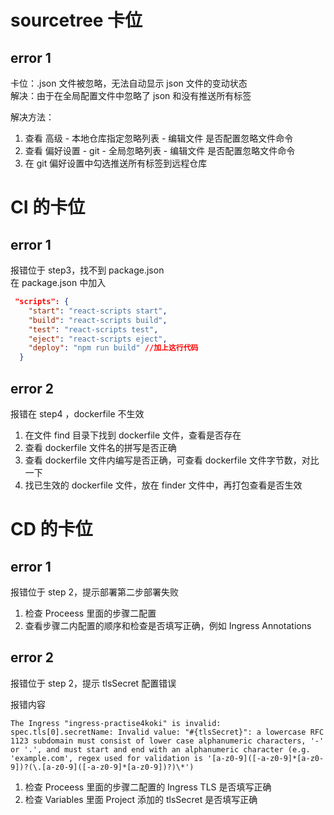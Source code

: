 # sourcetree 卡位

## error 1

卡位：.json 文件被忽略，无法自动显示 json 文件的变动状态        
解决：由于在全局配置文件中忽略了 json 和没有推送所有标签         

解决方法：          

1. 查看 高级 - 本地仓库指定忽略列表 - 编辑文件 是否配置忽略文件命令
2. 查看 偏好设置 - git - 全局忽略列表 - 编辑文件 是否配置忽略文件命令
3. 在 git 偏好设置中勾选推送所有标签到远程仓库

# CI 的卡位

## error 1

报错位于 step3，找不到 package.json          
在 package.json 中加入           

```json
 "scripts": {
    "start": "react-scripts start",
    "build": "react-scripts build",
    "test": "react-scripts test",
    "eject": "react-scripts eject",
    "deploy": "npm run build" //加上这行代码
  }

```

## error 2

报错在 step4 ，dockerfile 不生效          

1. 在文件 find 目录下找到 dockerfile 文件，查看是否存在          
2. 查看 dockerfile 文件名的拼写是否正确            
3. 查看 dockerfile 文件内编写是否正确，可查看 dockerfile 文件字节数，对比一下         
4. 找已生效的 dockerfile 文件，放在 finder 文件中，再打包查看是否生效         

# CD 的卡位

## error 1

报错位于 step 2，提示部署第二步部署失败          

1. 检查 Proceess 里面的步骤二配置          
2. 查看步骤二内配置的顺序和检查是否填写正确，例如 Ingress Annotations           

## error 2

报错位于 step 2，提示 tlsSecret 配置错误          

报错内容       

```
The Ingress "ingress-practise4koki" is invalid: spec.tls[0].secretName: Invalid value: "#{tlsSecret}": a lowercase RFC 1123 subdomain must consist of lower case alphanumeric characters, '-' or '.', and must start and end with an alphanumeric character (e.g. 'example.com', regex used for validation is '[a-z0-9]([-a-z0-9]*[a-z0-9])?(\.[a-z0-9]([-a-z0-9]*[a-z0-9])?)\*')
```

1. 检查 Proceess 里面的步骤二配置的 Ingress TLS 是否填写正确          
2. 检查 Variables 里面 Project 添加的 tlsSecret 是否填写正确              
